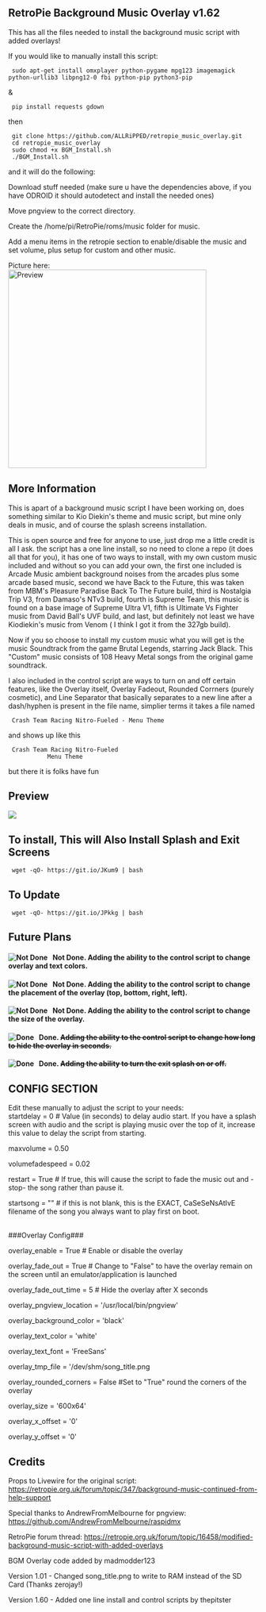 ## RetroPie Background Music Overlay v1.62
This has all the files needed to install the background music script with added overlays!

If you would like to manually install this script:

     sudo apt-get install omxplayer python-pygame mpg123 imagemagick python-urllib3 libpng12-0 fbi python-pip python3-pip
&

     pip install requests gdown
then

     git clone https://github.com/ALLRiPPED/retropie_music_overlay.git
     cd retropie_music_overlay
     sudo chmod +x BGM_Install.sh
     ./BGM_Install.sh
and it will do the following:

Download stuff needed (make sure u have the dependencies above, if you have ODROID it should autodetect and install the needed ones)

Move pngview to the correct directory.

Create the /home/pi/RetroPie/roms/music folder for music.

Add a menu items in the retropie section to enable/disable the music and set volume, plus setup for custom and other music.

Picture here:<br>
<img src="https://i.imgur.com/d1uGlbm.png" alt="Preview" width="400" target="_blank"/>

## More Information
This is apart of a background music script I have been working on, does something similar to Kio Diekin's theme and music script, but mine only deals in music, and of course the splash screens installation.

This is open source and free for anyone to use, just drop me a little credit is all I ask.
the script has a one line install, so no need to clone a repo (it does all that for you), it has one of two ways to install, with my own custom music included and without so you can add your own, the first one included is Arcade Music ambient background noises from the arcades plus some arcade based music, second we have Back to the Future, this was taken from MBM's Pleasure Paradise Back To The Future build, third is Nostalgia Trip V3, from Damaso's NTv3 build, fourth is Supreme Team, this music is found on a base image of Supreme Ultra V1, fifth is Ultimate Vs Fighter music from David Ball's UVF build, and last, but definitely not least we have Kiodiekin's music from Venom ( I think I got it from the 327gb build).

Now if you so choose to install my custom music what you will get is the music Soundtrack from the game Brutal Legends, starring Jack Black.
This "Custom" music consists of 108 Heavy Metal songs from the original game soundtrack.

I also included in the control script are ways to turn on and off certain features, like the Overlay itself, Overlay Fadeout, Rounded Corrners (purely cosmetic), and Line Separator that basically separates to a new line after a dash/hyphen is present in the file name, simplier terms it takes a file named

     Crash Team Racing Nitro-Fueled - Menu Theme
and shows up like this

     Crash Team Racing Nitro-Fueled
               Menu Theme

but there it is folks have fun

## Preview
[![](https://i.imgur.com/89zHvNN.png)](https://www.youtube.com/watch?v=99B3D2kEkZI "Demo Preview")
## To install, This will Also Install Splash and Exit Screens
     wget -qO- https://git.io/JKum9 | bash

## To Update
     wget -qO- https://git.io/JPkkg | bash

## Future Plans
#### Not Done. <img src="https://i.imgur.com/Jp2FKHX.png" alt="Not Done" style="float: left; margin-right: 10px;" /> Adding the ability to the control script to change overlay and text colors.
#### Not Done. <img src="https://i.imgur.com/Jp2FKHX.png" alt="Not Done" style="float: left; margin-right: 10px;" /> Adding the ability to the control script to change the placement of the overlay (top, bottom, right, left).
#### Not Done. <img src="https://i.imgur.com/Jp2FKHX.png" alt="Not Done" style="float: left; margin-right: 10px;" /> Adding the ability to the control script to change the size of the overlay.
####  Done. <img src="https://i.imgur.com/HtSxEyc.png" alt="Done" style="float: left; margin-right: 10px;" /> ~~Adding the ability to the control script to change how long to hide the overlay in seconds.~~
####  Done. <img src="https://i.imgur.com/HtSxEyc.png" alt="Done" style="float: left; margin-right: 10px;" /> ~~Adding the ability to turn the exit splash on or off.~~

## CONFIG SECTION
Edit these manually to adjust the script to your needs:
<br>
startdelay = 0 # Value (in seconds) to delay audio start.  If you have a splash screen with audio and the script is playing music over the top of it, increase this value to delay the script from starting.

maxvolume = 0.50

volumefadespeed = 0.02

restart = True # If true, this will cause the script to fade the music out and -stop- the song rather than pause it.

startsong = "" # if this is not blank, this is the EXACT, CaSeSeNsAtIvE filename of the song you always want to play first on boot.

<br>
###Overlay Config###

overlay_enable = True # Enable or disable the overlay

overlay_fade_out = True # Change to "False" to have the overlay remain on the screen until an emulator/application is launched

overlay_fade_out_time = 5 # Hide the overlay after X seconds

overlay_pngview_location = '/usr/local/bin/pngview'

overlay_background_color = 'black'

overlay_text_color = 'white'

overlay_text_font = 'FreeSans'

overlay_tmp_file = '/dev/shm/song_title.png

overlay_rounded_corners = False #Set to "True" round the corners of the overlay

overlay_size = '600x64'

overlay_x_offset = '0'

overlay_y_offset = '0'
## Credits
Props to Livewire for the original script: https://retropie.org.uk/forum/topic/347/background-music-continued-from-help-support

Special thanks to AndrewFromMelbourne for pngview: https://github.com/AndrewFromMelbourne/raspidmx

RetroPie forum thread: https://retropie.org.uk/forum/topic/16458/modified-background-music-script-with-added-overlays

BGM Overlay code added by madmodder123

Version 1.01 - Changed song_title.png to write to RAM instead of the SD Card (Thanks zerojay!)

Version 1.60 - Added one line install and control scripts by thepitster

